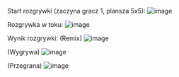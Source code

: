 Start rozgrywki (zaczyna gracz 1, plansza 5x5):
![image](https://github.com/user-attachments/assets/9a73647e-b8ab-46af-b9e9-d17d111039fb)

Rozgrywka w toku:
![image](https://github.com/user-attachments/assets/6503647c-822f-4e75-b13c-9130845cd70e)

Wynik rozgrywki:
(Remix)
![image](https://github.com/user-attachments/assets/b9625eee-cc2e-473a-a0a3-7cd68ae82d20) 

(Wygrywa)
![image](https://github.com/user-attachments/assets/c29fa928-6b51-4cd9-89ff-c6d1f34e743b)

(Przegrana)
![image](https://github.com/user-attachments/assets/becc43a4-0e10-4a17-b4d2-8499a6af4169)
